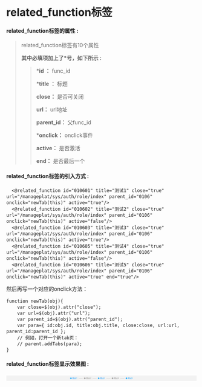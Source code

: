 # related\_function**标签**

#### related\_function**标签的属性 :**

> related\_function标签有10个属性
>
> **其中必填项加上了\*号，如下所示 :**
>
> > \***id ：** func\_id
> >
> > \***title ：** 标题
> >
> > **close：** 是否可关闭
> >
> > **url：** url地址
> >
> > **parent\_id：** 父func\_id
> >
> > \***onclick：** onclick事件
> >
> > **active：** 是否激活
> >
> > **end：** 是否最后一个

#### related\_function标签的引入方式 :

```
  <@related_function id="010601" title="测试1" close="true" url="/manageplat/sys/auth/role/index" parent_id="0106" onclick="newTab(this)" active="true"/>
  <@related_function id="010602" title="测试2" close="true" url="/manageplat/sys/auth/role/index" parent_id="0106" onclick="newTab(this)" active="false"/>
  <@related_function id="010603" title="测试3" close="true" url="/manageplat/sys/auth/role/index" parent_id="0106" onclick="newTab(this)" active="true"/>
  <@related_function id="010605" title="测试4" close="true" url="/manageplat/sys/auth/role/index" parent_id="0106" onclick="newTab(this)" active="false"/>
  <@related_function id="010606" title="测试5" close="true" url="/manageplat/sys/auth/role/index" parent_id="0106" onclick="newTab(this)" active="true" end="true"/>
```

然后再写一个对应的onclick方法：

```
function newTab(obj){
    var close=$(obj).attr("close");
    var url=$(obj).attr("url");
    var parent_id=$(obj).attr("parent_id");
    var para={ id:obj.id, title:obj.title, close:close, url:url, parent_id:parent_id };
    // 例如，打开一个新tab页：
    // parent.addTabs(para);
}
```

#### related\_function标签显示效果图 :

![](/assets/related_function.png)

